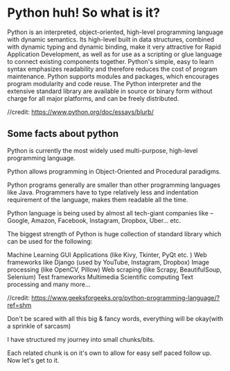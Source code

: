 # Python huh! So what is it?

Python is an interpreted, object-oriented, high-level programming language with dynamic semantics. Its high-level built in data structures, combined with dynamic typing and dynamic binding, make it very attractive for Rapid Application Development, as well as for use as a scripting or glue language to connect existing components together. Python's simple, easy to learn syntax emphasizes readability and therefore reduces the cost of program maintenance. Python supports modules and packages, which encourages program modularity and code reuse. The Python interpreter and the extensive standard library are available in source or binary form without charge for all major platforms, and can be freely distributed.

//credit: https://www.python.org/doc/essays/blurb/

## Some facts about python

Python is currently the most widely used multi-purpose, high-level programming language.

Python allows programming in Object-Oriented and Procedural paradigms.

Python programs generally are smaller than other programming languages like Java. Programmers have to type relatively less and indentation requirement of the language, makes them readable all the time.

Python language is being used by almost all tech-giant companies like – Google, Amazon, Facebook, Instagram, Dropbox, Uber… etc.

The biggest strength of Python is huge collection of standard library which can be used for the following:

Machine Learning
GUI Applications (like Kivy, Tkinter, PyQt etc. )
Web frameworks like Django (used by YouTube, Instagram, Dropbox)
Image processing (like OpenCV, Pillow)
Web scraping (like Scrapy, BeautifulSoup, Selenium)
Test frameworks
Multimedia
Scientific computing
Text processing and many more...

//credit: https://www.geeksforgeeks.org/python-programming-language/?ref=shm

Don't be scared with all this big & fancy words, everything will be okay(with a sprinkle of sarcasm)


I have structured my journey into small chunks/bits.

Each related chunk is on it's own to allow for easy self paced  follow up.
Now let's get to it.
